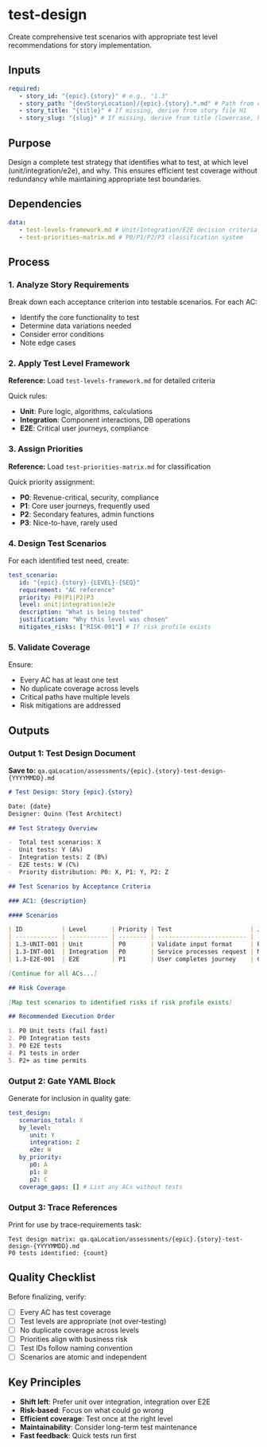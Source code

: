 <!-- Powered by BMAD™ Core -->

# test-design

Create comprehensive test scenarios with appropriate test level recommendations for story implementation.

## Inputs

```yaml
required:
   - story_id: "{epic}.{story}" # e.g., "1.3"
   - story_path: "{devStoryLocation}/{epic}.{story}.*.md" # Path from core-config.yaml
   - story_title: "{title}" # If missing, derive from story file H1
   - story_slug: "{slug}" # If missing, derive from title (lowercase, hyphenated)
```

## Purpose

Design a complete test strategy that identifies what to test, at which level (unit/integration/e2e), and why. This ensures efficient test coverage without redundancy while maintaining appropriate test boundaries.

## Dependencies

```yaml
data:
   - test-levels-framework.md # Unit/Integration/E2E decision criteria
   - test-priorities-matrix.md # P0/P1/P2/P3 classification system
```

## Process

### 1. Analyze Story Requirements

Break down each acceptance criterion into testable scenarios. For each AC:

-  Identify the core functionality to test
-  Determine data variations needed
-  Consider error conditions
-  Note edge cases

### 2. Apply Test Level Framework

**Reference:** Load `test-levels-framework.md` for detailed criteria

Quick rules:

-  **Unit**: Pure logic, algorithms, calculations
-  **Integration**: Component interactions, DB operations
-  **E2E**: Critical user journeys, compliance

### 3. Assign Priorities

**Reference:** Load `test-priorities-matrix.md` for classification

Quick priority assignment:

-  **P0**: Revenue-critical, security, compliance
-  **P1**: Core user journeys, frequently used
-  **P2**: Secondary features, admin functions
-  **P3**: Nice-to-have, rarely used

### 4. Design Test Scenarios

For each identified test need, create:

```yaml
test_scenario:
   id: "{epic}.{story}-{LEVEL}-{SEQ}"
   requirement: "AC reference"
   priority: P0|P1|P2|P3
   level: unit|integration|e2e
   description: "What is being tested"
   justification: "Why this level was chosen"
   mitigates_risks: ["RISK-001"] # If risk profile exists
```

### 5. Validate Coverage

Ensure:

-  Every AC has at least one test
-  No duplicate coverage across levels
-  Critical paths have multiple levels
-  Risk mitigations are addressed

## Outputs

### Output 1: Test Design Document

**Save to:** `qa.qaLocation/assessments/{epic}.{story}-test-design-{YYYYMMDD}.md`

```markdown
# Test Design: Story {epic}.{story}

Date: {date}
Designer: Quinn (Test Architect)

## Test Strategy Overview

-  Total test scenarios: X
-  Unit tests: Y (A%)
-  Integration tests: Z (B%)
-  E2E tests: W (C%)
-  Priority distribution: P0: X, P1: Y, P2: Z

## Test Scenarios by Acceptance Criteria

### AC1: {description}

#### Scenarios

| ID           | Level       | Priority | Test                      | Justification            |
| ------------ | ----------- | -------- | ------------------------- | ------------------------ |
| 1.3-UNIT-001 | Unit        | P0       | Validate input format     | Pure validation logic    |
| 1.3-INT-001  | Integration | P0       | Service processes request | Multi-component flow     |
| 1.3-E2E-001  | E2E         | P1       | User completes journey    | Critical path validation |

[Continue for all ACs...]

## Risk Coverage

[Map test scenarios to identified risks if risk profile exists]

## Recommended Execution Order

1. P0 Unit tests (fail fast)
2. P0 Integration tests
3. P0 E2E tests
4. P1 tests in order
5. P2+ as time permits
```

### Output 2: Gate YAML Block

Generate for inclusion in quality gate:

```yaml
test_design:
   scenarios_total: X
   by_level:
      unit: Y
      integration: Z
      e2e: W
   by_priority:
      p0: A
      p1: B
      p2: C
   coverage_gaps: [] # List any ACs without tests
```

### Output 3: Trace References

Print for use by trace-requirements task:

```text
Test design matrix: qa.qaLocation/assessments/{epic}.{story}-test-design-{YYYYMMDD}.md
P0 tests identified: {count}
```

## Quality Checklist

Before finalizing, verify:

-  [ ] Every AC has test coverage
-  [ ] Test levels are appropriate (not over-testing)
-  [ ] No duplicate coverage across levels
-  [ ] Priorities align with business risk
-  [ ] Test IDs follow naming convention
-  [ ] Scenarios are atomic and independent

## Key Principles

-  **Shift left**: Prefer unit over integration, integration over E2E
-  **Risk-based**: Focus on what could go wrong
-  **Efficient coverage**: Test once at the right level
-  **Maintainability**: Consider long-term test maintenance
-  **Fast feedback**: Quick tests run first
